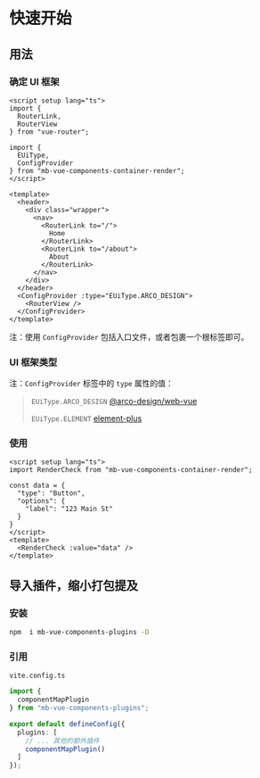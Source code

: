 # 快速开始

## 用法

### 确定 UI 框架

```vue
<script setup lang="ts">
import {
  RouterLink,
  RouterView
} from "vue-router";

import {
  EUiType,
  ConfigProvider
} from "mb-vue-components-container-render";
</script>

<template>
  <header>
    <div class="wrapper">
      <nav>
        <RouterLink to="/">
          Home
        </RouterLink>
        <RouterLink to="/about">
          About
        </RouterLink>
      </nav>
    </div>
  </header>
  <ConfigProvider :type="EUiType.ARCO_DESIGN">
    <RouterView />
  </ConfigProvider>
</template>
```

注：使用 `ConfigProvider` 包括入口文件，或者包裹一个根标签即可。

### UI 框架类型

注：`ConfigProvider` 标签中的 `type` 属性的值：

> `EUiType.ARCO_DESIGN` [@arco-design/web-vue](https://arco.design/vue/docs/start)
>
> `EUiType.ELEMENT` [element-plus](https://element-plus.org/zh-CN/)

### 使用

```vue
<script setup lang="ts">
import RenderCheck from "mb-vue-components-container-render";

const data = {
  "type": "Button",
  "options": {
    "label": "123 Main St"
  }
}
</script>
<template>
  <RenderCheck :value="data" />
</template>
```

## 导入插件，缩小打包提及

### 安装

```bash
npm  i mb-vue-components-plugins -D
```

### 引用

`vite.config.ts`

```ts
import {
  componentMapPlugin
} from "mb-vue-components-plugins";

export default defineConfig({
  plugins: [
    // ... 其他的额外插件
    componentMapPlugin()
  ]
});
```
